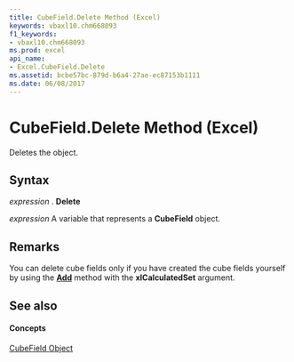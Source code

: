 ```yaml
---
title: CubeField.Delete Method (Excel)
keywords: vbaxl10.chm668093
f1_keywords:
- vbaxl10.chm668093
ms.prod: excel
api_name:
- Excel.CubeField.Delete
ms.assetid: bcbe57bc-879d-b6a4-27ae-ec87153b1111
ms.date: 06/08/2017
---
```



# CubeField.Delete Method (Excel)

Deletes the object.


## Syntax

 _expression_ . **Delete**

 _expression_ A variable that represents a **CubeField** object.


## Remarks

You can delete cube fields only if you have created the cube fields yourself by using the **[Add](calculatedmembers-add-method-excel.md)** method with the **xlCalculatedSet** argument.


## See also


#### Concepts


[CubeField Object](cubefield-object-excel.md)

